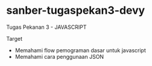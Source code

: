 # sanber-tugaspekan3-devy

Tugas Pekanan 3 - JAVASCRIPT

Target
- Memahami flow pemograman dasar untuk javascript
- Memahami cara penggunaan JSON 

